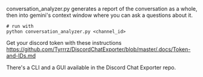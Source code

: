 conversation_analyzer.py generates a report of the conversation as a whole, then into gemini's context window where you can ask a questions about it.

```
# run with 
python conversation_analyzer.py <channel_id>
```

Get your discord token with these instructions https://github.com/Tyrrrz/DiscordChatExporter/blob/master/.docs/Token-and-IDs.md

There's a CLI and a GUI available in the Discord Chat Exporter repo.